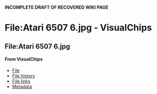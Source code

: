 **INCOMPLETE DRAFT OF RECOVERED WIKI PAGE**

# File:Atari 6507 6.jpg - VisualChips

## File:Atari 6507 6.jpg

#### From VisualChips

- [File](#file)
- [File history](#filehistory)
- [File links](#filelinks)
- [Metadata](#metadata)

